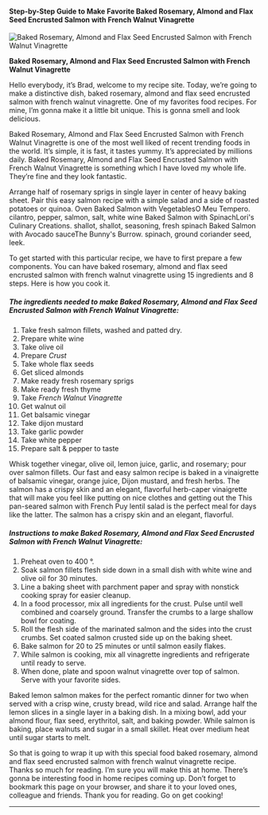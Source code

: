             

#### Step-by-Step Guide to Make Favorite Baked Rosemary, Almond and Flax Seed Encrusted Salmon with French Walnut Vinagrette

![Baked Rosemary, Almond and Flax Seed Encrusted Salmon with French Walnut Vinagrette](https://img-global.cpcdn.com/recipes/6388890344620032/751x532cq70/baked-rosemary-almond-and-flax-seed-encrusted-salmon-with-french-walnut-vinagrette-recipe-main-photo.jpg)

**Baked Rosemary, Almond and Flax Seed Encrusted Salmon with French Walnut Vinagrette**

Hello everybody, it’s Brad, welcome to my recipe site. Today, we’re going to make a distinctive dish, baked rosemary, almond and flax seed encrusted salmon with french walnut vinagrette. One of my favorites food recipes. For mine, I’m gonna make it a little bit unique. This is gonna smell and look delicious.

Baked Rosemary, Almond and Flax Seed Encrusted Salmon with French Walnut Vinagrette is one of the most well liked of recent trending foods in the world. It’s simple, it is fast, it tastes yummy. It’s appreciated by millions daily. Baked Rosemary, Almond and Flax Seed Encrusted Salmon with French Walnut Vinagrette is something which I have loved my whole life. They’re fine and they look fantastic.

Arrange half of rosemary sprigs in single layer in center of heavy baking sheet. Pair this easy salmon recipe with a simple salad and a side of roasted potatoes or quinoa. Oven Baked Salmon with VegetablesO Meu Tempero. cilantro, pepper, salmon, salt, white wine Baked Salmon with SpinachLori's Culinary Creations. shallot, shallot, seasoning, fresh spinach Baked Salmon with Avocado sauceThe Bunny's Burrow. spinach, ground coriander seed, leek.

To get started with this particular recipe, we have to first prepare a few components. You can have baked rosemary, almond and flax seed encrusted salmon with french walnut vinagrette using 15 ingredients and 8 steps. Here is how you cook it.

##### The ingredients needed to make Baked Rosemary, Almond and Flax Seed Encrusted Salmon with French Walnut Vinagrette:

1.  Take fresh salmon fillets, washed and patted dry.
2.  Prepare white wine
3.  Take olive oil
4.  Prepare _Crust_
5.  Take whole flax seeds
6.  Get sliced almonds
7.  Make ready fresh rosemary sprigs
8.  Make ready fresh thyme
9.  Take _French Walnut Vinagrette_
10.  Get walnut oil
11.  Get balsamic vinegar
12.  Take dijon mustard
13.  Take garlic powder
14.  Take white pepper
15.  Prepare salt & pepper to taste

Whisk together vinegar, olive oil, lemon juice, garlic, and rosemary; pour over salmon fillets. Our fast and easy salmon recipe is baked in a vinaigrette of balsamic vinegar, orange juice, Dijon mustard, and fresh herbs. The salmon has a crispy skin and an elegant, flavorful herb-caper vinaigrette that will make you feel like putting on nice clothes and getting out the This pan-seared salmon with French Puy lentil salad is the perfect meal for days like the latter. The salmon has a crispy skin and an elegant, flavorful.

##### Instructions to make Baked Rosemary, Almond and Flax Seed Encrusted Salmon with French Walnut Vinagrette:

1.  Preheat oven to 400 °.
2.  Soak salmon fillets flesh side down in a small dish with white wine and olive oil for 30 minutes.
3.  Line a baking sheet with parchment paper and spray with nonstick cooking spray for easier cleanup.
4.  In a food processor, mix all ingredients for the crust. Pulse until well combined and coarsely ground. Transfer the crumbs to a large shallow bowl for coating.
5.  Roll the flesh side of the marinated salmon and the sides into the crust crumbs. Set coated salmon crusted side up on the baking sheet.
6.  Bake salmon for 20 to 25 minutes or until salmon easily flakes.
7.  While salmon is cooking, mix all vinagrette ingredients and refrigerate until ready to serve.
8.  When done, plate and spoon walnut vinagrette over top of salmon. Serve with your favorite sides.

Baked lemon salmon makes for the perfect romantic dinner for two when served with a crisp wine, crusty bread, wild rice and salad. Arrange half the lemon slices in a single layer in a baking dish. In a mixing bowl, add your almond flour, flax seed, erythritol, salt, and baking powder. While salmon is baking, place walnuts and sugar in a small skillet. Heat over medium heat until sugar starts to melt.

So that is going to wrap it up with this special food baked rosemary, almond and flax seed encrusted salmon with french walnut vinagrette recipe. Thanks so much for reading. I’m sure you will make this at home. There’s gonna be interesting food in home recipes coming up. Don’t forget to bookmark this page on your browser, and share it to your loved ones, colleague and friends. Thank you for reading. Go on get cooking!

* * *